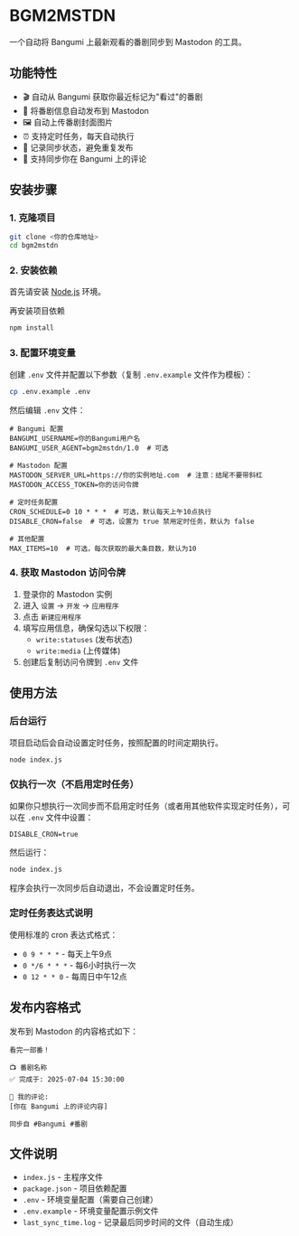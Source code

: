# BGM2MSTDN

一个自动将 Bangumi 上最新观看的番剧同步到 Mastodon 的工具。

## 功能特性

- 🎬 自动从 Bangumi 获取你最近标记为"看过"的番剧
- 📱 将番剧信息自动发布到 Mastodon
- 🖼️ 自动上传番剧封面图片
- ⏰ 支持定时任务，每天自动执行
- 💾 记录同步状态，避免重复发布
- 📝 支持同步你在 Bangumi 上的评论

## 安装步骤

### 1. 克隆项目

```bash
git clone <你的仓库地址>
cd bgm2mstdn
```

### 2. 安装依赖

首先请安装 [Node.js](https://nodejs.org/) 环境。

再安装项目依赖

```bash
npm install
```

### 3. 配置环境变量

创建 `.env` 文件并配置以下参数（复制 `.env.example` 文件作为模板）：

```bash
cp .env.example .env
```

然后编辑 `.env` 文件：

```env
# Bangumi 配置
BANGUMI_USERNAME=你的Bangumi用户名
BANGUMI_USER_AGENT=bgm2mstdn/1.0  # 可选

# Mastodon 配置
MASTODON_SERVER_URL=https://你的实例地址.com  # 注意：结尾不要带斜杠
MASTODON_ACCESS_TOKEN=你的访问令牌

# 定时任务配置
CRON_SCHEDULE=0 10 * * *  # 可选，默认每天上午10点执行
DISABLE_CRON=false  # 可选，设置为 true 禁用定时任务，默认为 false

# 其他配置
MAX_ITEMS=10  # 可选，每次获取的最大条目数，默认为10
```

### 4. 获取 Mastodon 访问令牌

1. 登录你的 Mastodon 实例
2. 进入 `设置` → `开发` → `应用程序`
3. 点击 `新建应用程序`
4. 填写应用信息，确保勾选以下权限：
   - `write:statuses` (发布状态)
   - `write:media` (上传媒体)
5. 创建后复制访问令牌到 `.env` 文件

## 使用方法

### 后台运行

项目启动后会自动设置定时任务，按照配置的时间定期执行。

```bash
node index.js
```

### 仅执行一次（不启用定时任务）

如果你只想执行一次同步而不启用定时任务（或者用其他软件实现定时任务），可以在 `.env` 文件中设置：

```env
DISABLE_CRON=true
```

然后运行：

```bash
node index.js
```

程序会执行一次同步后自动退出，不会设置定时任务。

### 定时任务表达式说明

使用标准的 cron 表达式格式：

- `0 9 * * *` - 每天上午9点
- `0 */6 * * *` - 每6小时执行一次
- `0 12 * * 0` - 每周日中午12点

## 发布内容格式

发布到 Mastodon 的内容格式如下：

```
看完一部番！

📺 番剧名称
✅ 完成于: 2025-07-04 15:30:00

💬 我的评论:
[你在 Bangumi 上的评论内容]

同步自 #Bangumi #番剧
```

## 文件说明

- `index.js` - 主程序文件
- `package.json` - 项目依赖配置
- `.env` - 环境变量配置（需要自己创建）
- `.env.example` - 环境变量配置示例文件
- `last_sync_time.log` - 记录最后同步时间的文件（自动生成）